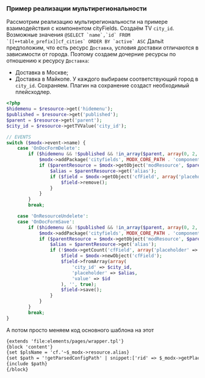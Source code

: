 ### Пример реализации мультирегиональности

Рассмотрим реализацию мультирегиональности на примере взаимодействия с компонентом cityFields. Создаём TV `city_id`. Возможные значения
```@SELECT `name`,`id` FROM `[[++table_prefix]]cf_cities` ORDER BY `active` ASC```
Дальit предположим, что есть ресурс `Доставка`, условия доставки отличаются в зависимости от города. Поэтому создаем дочерние ресурсы по отношению к ресурсу `Доставка`:

* Доставка в Москве;
* Доставка в Майкопе.
  У каждого выбираем соответствующий город в `city_id`. Сохраняем. Плагин на сохранение создаст необходимый плейсходлер.

```php 
<?php
$hidemenu = $resource->get('hidemenu');
$published = $resource->get('published');
$parent = $resource->get('parent');
$city_id = $resource->getTVValue('city_id');

// EVENTS
switch ($modx->event->name) {
    case 'OnDocFormDelete':
        if ($hidemenu && !$published && !in_array($parent, array(0, 2, 9, 40, 41, 42))) {
            $modx->addPackage('cityfields', MODX_CORE_PATH . 'components/cityfields/model/');
            if ($parentResource = $modx->getObject('modResource', $parent)) {
                $alias = $parentResource->get('alias');
                if ($field = $modx->getObject('cfField', array('placeholder' => $alias))) {
                    $field->remove();
                }
            }
        }
        break;

    case 'OnResourceUndelete':
    case 'OnDocFormSave':
        if ($hidemenu && !$published && !in_array($parent, array(0, 2, 9, 40, 41, 42))) {
            $modx->addPackage('cityfields', MODX_CORE_PATH . 'components/cityfields/model/');
            if ($parentResource = $modx->getObject('modResource', $parent)) {
                $alias = $parentResource->get('alias');
                if (!$modx->getCount('cfField', array('placeholder' => $alias, 'city_id' => $city_id))) {
                    $field = $modx->newObject('cfField');
                    $field->fromArray(array(
                        'city_id' => $city_id,
                        'placeholder' => $alias,
                        'value' => $id
                    ), '', true);
                    $field->save();
                }
            }
        }
        break;
}
```

А потом просто меняем код основного шаблона на этот

```html
{extends 'file:elements/pages/wrapper.tpl'}
{block 'content'}
{set $plsName = 'cf.'~$_modx->resource.alias}
{set $path = '!getParsedConfigPath' | snippet:['rid' => $_modx->getPlaceholder($plsName)]}
{include $path}
{/block}
```
